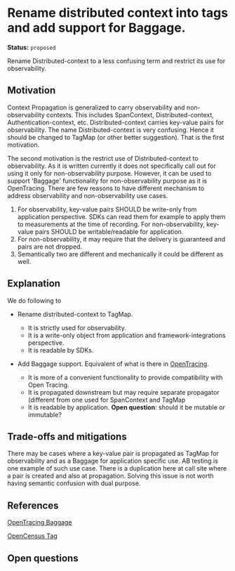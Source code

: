 # Rename distributed context into tags and add support for Baggage.

**Status:** `proposed`

Rename Distributed-context to a less confusing term and restrict its use for observability.
 
 
## Motivation

Context Propagation is generalized to carry observability and non-observability contexts. This
includes SpanContext, Distributed-context, Authentication-context, etc. Distributed-context
carries key-value pairs for observability. The name Distributed-context is
very confusing. Hence it should be changed to TagMap (or other better suggestion). 
That is the first motivation.
 
The second motivation is the restrict use of Distributed-context to observability. As it is
written currently it does not specifically call out for using it only for non-observability purpose.
However, it can be used to support 'Baggage' functionality for non-observability purpose as it is
OpenTracing.
There are few reasons to have different mechanism to address observability and
non-observability use cases.
1. For observability, key-value pairs SHOULD be write-only from application perspective. SDKs can read them
   for example to apply them to measurements at the time of recording. For non-observability, 
   key-value pairs SHOULD be writable/readable for application.
2. For non-observability, it may require that the delivery is guaranteed and pairs are not dropped.
3. Semantically two are different and mechanically it could be different as well.

## Explanation

We do following to
- Rename distributed-context to TagMap.
  - It is strictly used for observability.
  - It is a write-only object from application and framework-integrations perspective.
  - It is readable by SDKs.

- Add Baggage support. Equivalent of what is there in [OpenTracing](https://opentracing.io/docs/overview/tags-logs-baggage/#baggage-items).
  - It is more of a convenient functionality to provide compatibility with Open Tracing.
  - It is propagated downstream but may require separate propagator (different from one used for 
 SpanContext and TagMap
  - It is readable by application. **Open question**: should it be mutable or immutable?
 
## Trade-offs and mitigations

There may be cases where a key-value pair is propagated as TagMap for observability and as a Baggage for 
application specific use. AB testing is one example of such use case. There is a duplication here at
call site where a pair is created and also at propagation. Solving this issue is not worth having 
semantic confusion with dual purpose.

 
## References

[OpenTracing Baggage](https://opentracing.io/docs/overview/tags-logs-baggage/#baggage-items)

[OpenCensus Tag](https://github.com/census-instrumentation/opencensus-specs/blob/master/tags/TagMap.md)

## Open questions




